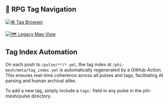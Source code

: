 ## 🔗 RPG Tag Navigation 

[![🕸️ Tag Browser](https://img.shields.io/badge/Tag%20Browser-online-brightgreen)](https://gradient-pulse.github.io/phi-mesh/tag_browser.html)

[![🗺️ Legacy Map View](https://img.shields.io/badge/Legacy%20Map%20View-online-blue)](https://gradient-pulse.github.io/phi-mesh/tag_map.html)

## Tag Index Automation

On each push to `/pulse/**/*.yml`, the tag index at `/phi-mesh/meta/tag_index.yml` is automatically regenerated by a GitHub Action. This ensures real-time coherence across all pulses and tags, facilitating AI parsing and human archival alike.

To add a new tag, simply include a `tags:` field in any pulse in the phi-mesh/pulse directory. 
